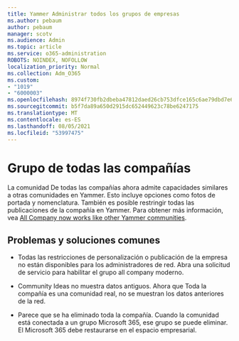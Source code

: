 ```yaml
---
title: Yammer Administrar todos los grupos de empresas
ms.author: pebaum
author: pebaum
manager: scotv
ms.audience: Admin
ms.topic: article
ms.service: o365-administration
ROBOTS: NOINDEX, NOFOLLOW
localization_priority: Normal
ms.collection: Adm_O365
ms.custom:
- "1019"
- "6000003"
ms.openlocfilehash: 8974f730fb2dbeba47812daed26cb753dfce165c6ae79dbd7e630e6f195b278a
ms.sourcegitcommit: b5f7da89a650d2915dc652449623c78be6247175
ms.translationtype: MT
ms.contentlocale: es-ES
ms.lasthandoff: 08/05/2021
ms.locfileid: "53997475"
---
```

# <a name="all-company-group"></a>Grupo de todas las compañías

La comunidad De todas las compañías ahora admite capacidades similares a otras comunidades en Yammer. Esto incluye opciones como fotos de portada y nomenclatura. También es posible restringir todas las publicaciones de la compañía en Yammer. Para obtener más información, vea [All Company now works like other Yammer communities](https://docs.microsoft.com/yammer/manage-yammer-groups/yammer-all-company-yammer-community).

## <a name="common-issues-and-solutions"></a>Problemas y soluciones comunes

- Todas las restricciones de personalización o publicación de la empresa no están disponibles para los administradores de red. Abra una solicitud de servicio para habilitar el grupo all company moderno.

- Community Ideas no muestra datos antiguos. Ahora que Toda la compañía es una comunidad real, no se muestran los datos anteriores de la red.

- Parece que se ha eliminado toda la compañía. Cuando la comunidad está conectada a un grupo Microsoft 365, ese grupo se puede eliminar. El Microsoft 365 debe restaurarse en el espacio empresarial.

